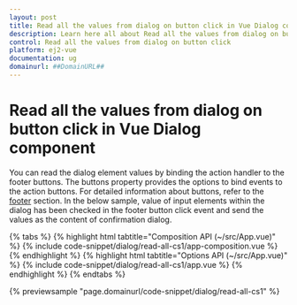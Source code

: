 ```yaml
---
layout: post
title: Read all the values from dialog on button click in Vue Dialog component | Syncfusion
description: Learn here all about Read all the values from dialog on button click in Syncfusion Vue Dialog component of Syncfusion Essential JS 2 and more.
control: Read all the values from dialog on button click 
platform: ej2-vue
documentation: ug
domainurl: ##DomainURL##
---
```


# Read all the values from dialog on button click in Vue Dialog component

You can read the dialog element values by binding the action handler to the footer buttons. The buttons property provides the options to bind events to the action buttons. For detailed information about buttons, refer to the [footer](../template/#footer) section.
In the below sample, value of input elements within the dialog has been checked in the footer button click event and send the values as the content of confirmation dialog.

{% tabs %}
{% highlight html tabtitle="Composition API (~/src/App.vue)" %}
{% include code-snippet/dialog/read-all-cs1/app-composition.vue %}
{% endhighlight %}
{% highlight html tabtitle="Options API (~/src/App.vue)" %}
{% include code-snippet/dialog/read-all-cs1/app.vue %}
{% endhighlight %}
{% endtabs %}
        
{% previewsample "page.domainurl/code-snippet/dialog/read-all-cs1" %}